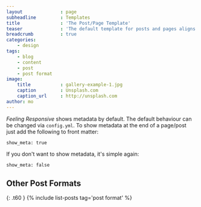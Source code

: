 ```yaml
---
layout              : page
subheadline         : Templates
title               : 'The Post/Page Template'
teaser              : 'The default template for posts and pages aligns the page beautifully in the middle. <strong>But</strong> you can customize posts/pages easily via switches in the front matter to <em>get a sidebar</em> and/or to <em>turn off meta-information</em> at the end of the page like categories, tags and dates.'
breadcrumb          : true
categories:
    - design
tags:
    - blog
    - content
    - post
    - post format
image:
    title           : gallery-example-1.jpg
    caption         : Unsplash.com
    caption_url     : http://unsplash.com
author: mo
---
```

*Feeling Responsive* shows metadata by default. The default behaviour can be changed via `config.yml`. To show metadata at the end of a page/post just add the following to front matter:
<!--more-->

~~~
show_meta: true
~~~

If you don't want to show metadata, it's simple again:

~~~
show_meta: false
~~~


## Other Post Formats
{: .t60 }
{% include list-posts tag='post format' %}

